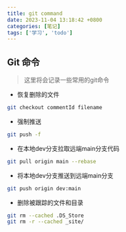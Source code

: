 ```yaml
---
title: git command
date: 2023-11-04 13:18:42 +0800
categories: [笔记]
tags: ['学习', 'todo']
---
```


## Git 命令

> 这里将会记录一些常用的git命令

- 恢复删除的文件

```bash
git checkout commentId filename
```

- 强制推送

```bash
git push -f
```

- 在本地dev分支拉取远端main分支代码

```bash
git pull origin main --rebase
```

- 将本地dev分支推送到远端main分支

```bash
git push origin dev:main
```

- 删除被跟踪的文件和目录

```bash
git rm --cached .DS_Store
git rm -r --cached _site/
```

